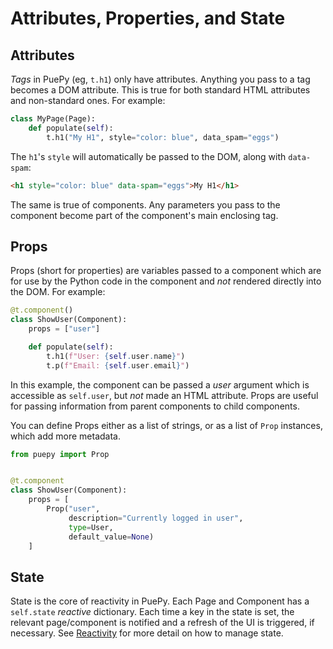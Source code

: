 # Attributes, Properties, and State

## Attributes

*Tags* in PuePy (eg, `t.h1`) only have attributes. Anything you pass to a tag becomes a DOM attribute. This is true
for both standard HTML attributes and non-standard ones. For example:

```Python
class MyPage(Page):
    def populate(self):
        t.h1("My H1", style="color: blue", data_spam="eggs")
```

The `h1`'s `style` will automatically be passed to the DOM, along with `data-spam`:

```html
<h1 style="color: blue" data-spam="eggs">My H1</h1>
```

The same is true of components. Any parameters you pass to the component become part of the component's main enclosing
tag.

## Props

Props (short for properties) are variables passed to a component which are for use by the Python code in the component
and *not* rendered directly into the DOM. For example:

```Python
@t.component()
class ShowUser(Component):
    props = ["user"]

    def populate(self):
        t.h1(f"User: {self.user.name}")
        t.p(f"Email: {self.user.email}")
```

In this example, the component can be passed a *user* argument which is accessible as `self.user`, but *not* made an
HTML attribute. Props are useful for passing information from parent components to child components.

You can define Props either as a list of strings, or as a list of `Prop` instances, which add more metadata.

```Python
from puepy import Prop


@t.component
class ShowUser(Component):
    props = [
        Prop("user",
             description="Currently logged in user",
             type=User,
             default_value=None)
    ] 
```

## State

State is the core of reactivity in PuePy. Each Page and Component has a `self.state` *reactive* dictionary. Each time a
key in the state is set, the relevant page/component is notified and a refresh of the UI is triggered, if necessary.
See [Reactivity](Reactivity.md) for more detail on how to manage state.
